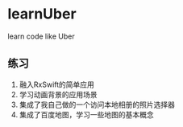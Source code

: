 # learnUber
learn code like Uber

## 练习
1. 融入RxSwift的简单应用
2. 学习动画背景的应用场景
3. 集成了我自己做的一个访问本地相册的照片选择器
4. 集成了百度地图，学习一些地图的基本概念
